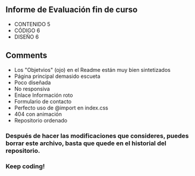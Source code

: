## Informe de Evaluación fin de curso
- CONTENIDO 5
- CÓDIGO 6
- DISEÑO 6

## Comments
- Los "Objetvios" (ojo) en el Readme están muy bien sintetizados
- Página principal demasido escueta
- Poco diseñada
- No responsiva
- Enlace Información roto
- Formulario de contacto
- Perfecto uso de @import en index.css
- 404 con animación
- Repositorio ordenado

### Después de hacer las modificaciones que consideres, puedes borrar este archivo, basta que quede en el historial del repositorio.
### Keep coding!


